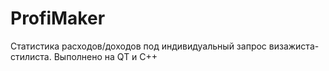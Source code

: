 # ProfiMaker
Статистика расходов/доходов под индивидуальный запрос визажиста-стилиста. Выполнено на QT и С++
